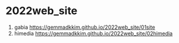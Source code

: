 # 2022web_site
1. gabia https://gemmadkkim.github.io/2022web_site/01site
1. himedia https://gemmadkkim.github.io/2022web_site/02himedia